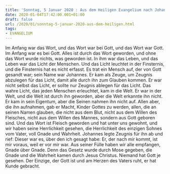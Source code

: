 ```yaml
---
title: 'Sonntag, 5 Januar 2020 : Aus dem Heiligen Evangelium nach Johannes - Joh 1,1-18.'
date: 2020-01-04T17:42:00.001+01:00
draft: false
url: /2020/01/sonntag-5-januar-2020-aus-dem-heiligen.html
tags: 
- EVANGELIUM
---
```


Im Anfang war das Wort, und das Wort war bei Gott, und das Wort war Gott. Im Anfang war es bei Gott. Alles ist durch das Wort geworden, und ohne das Wort wurde nichts, was geworden ist. In ihm war das Leben, und das Leben war das Licht der Menschen. Und das Licht leuchtet in der Finsternis, und die Finsternis hat es nicht erfasst. Es trat ein Mensch auf, der von Gott gesandt war; sein Name war Johannes. Er kam als Zeuge, um Zeugnis abzulegen für das Licht, damit alle durch ihn zum Glauben kommen. Er war nicht selbst das Licht, er sollte nur Zeugnis ablegen für das Licht. Das wahre Licht, das jeden Menschen erleuchtet, kam in die Welt. Er war in der Welt, und die Welt ist durch ihn geworden, aber die Welt erkannte ihn nicht. Er kam in sein Eigentum, aber die Seinen nahmen ihn nicht auf. Allen aber, die ihn aufnahmen, gab er Macht, Kinder Gottes zu werden, allen, die an seinen Namen glauben, die nicht aus dem Blut, nicht aus dem Willen des Fleisches, nicht aus dem Willen des Mannes, sondern aus Gott geboren sind. Und das Wort ist Fleisch geworden und hat unter uns gewohnt, und wir haben seine Herrlichkeit gesehen, die Herrlichkeit des einzigen Sohnes vom Vater, voll Gnade und Wahrheit. Johannes legte Zeugnis für ihn ab und rief: Dieser war es, über den ich gesagt habe: Er, der nach mir kommt, ist mir voraus, weil er vor mir war. Aus seiner Fülle haben wir alle empfangen, Gnade über Gnade. Denn das Gesetz wurde durch Mose gegeben, die Gnade und die Wahrheit kamen durch Jesus Christus. Niemand hat Gott je gesehen. Der Einzige, der Gott ist und am Herzen des Vaters ruht, er hat Kunde gebracht.